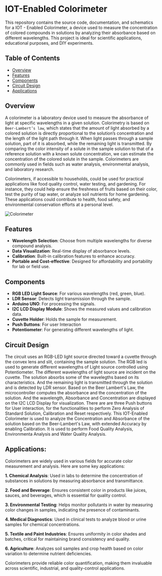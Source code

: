 # IOT-Enabled Colorimeter

This repository contains the source code, documentation, and schematics for a IOT - Enabled Colorimeter, a device used to measure the concentration of colored compounds in solutions by analyzing their absorbance based on different wavelengths. This project is ideal for scientific applications, educational purposes, and DIY experiments.

## Table of Contents

- [Overview](#overview)
- [Features](#features)
- [Components](#components)
- [Circuit Design](#circuit-design)
- [Applications](#applications)

## Overview

A colorimeter is a laboratory device used to measure the absorbance of light at specific wavelengths in a given solution. Colorimetry is based on `Beer-Lambert’s law`, which states that the amount of light absorbed by a colored solution is directly proportional to the solution’s concentration and the length of the light path through it. When light passes through a sample solution, part of it is absorbed, while the remaining light is transmitted. By comparing the color intensity of a solute in the sample solution to that of a reference solution with a known solute concentration, we can estimate the concentration of the colored solute in the sample. Colorimeters are commonly used in fields such as water analysis, environmental analysis, and laboratory research.

Colorimeters, if accessible to households, could be used for practical applications like food quality control, water testing, and gardening. For instance, they could help ensure the freshness of fruits based on their color, test the purity of tap water, or analyze soil nutrients for home gardening. These applications could contribute to health, food safety, and environmental conservation efforts at a personal level.

![Colorimeter](IOT-Enabled-Colorimeter/image.jpg)

## Features

- **Wavelength Selection**: Choose from multiple wavelengths for diverse compound analysis.
- **Data Visualization**: Real-time display of absorbance levels.
- **Calibration**: Built-in calibration features to enhance accuracy.
- **Portable and Cost-effective**: Designed for affordability and portability for lab or field use.

## Components

- **RGB LED Light Source**: For various wavelengths (red, green, blue).
- **LDR Sensor**: Detects light transmission through the sample.
- **Arduino UNO**: For processing the signals.
- **I2C LCD Display Module**: Shows the measured values and calibration data.
- **Cuvette Holder**: Holds the sample for measurement.
- **Push Buttons**: For user Interaction
- **Potentiometer**: For generating different wavelengths of light.
  

## Circuit Design

The circuit uses an RGB-LED light source directed toward a cuvette through the convex lens and slit, containing the sample solution. The RGB led is used to generate different wavelengths of Light source controlled using Potentiometer. The different wavelengths of light source are incident on the cuvette. The solution absorbs some of the wavelegths based on its characteristics. And the remaining light is transmitted through the solution and is detected by LDR sensor. Based on the Beer Lambert's Law, the microcontroller computes the absorbance and the concentration of the solution. And the wavelength, Absorbance and Concentration are displayed on the I2C LCD Display for visualization. There are are three Push buttons for User interaction, for the functionalities to perform Zero Analysis of Standard Solution, Calibration and Reset respectively. This IOT-Enabled Colorimeter is used to analyze the Concentration and Absorbance of the solution based on the Beer-Lambert's Law, with extended Accuracy by enabling Calibration. It is used to perform Food Quality Analysis, Environmenta Analysis and Water Quality Analysis. 

<!-- You can add an image here if you have a circuit diagram. -->

## Applications:

Colorimeters are widely used in various fields for accurate color measurement and analysis. Here are some key applications:

**1. Chemical Analysis**: Used in labs to determine the concentration of substances in solutions by measuring absorbance and transmittance.

**2. Food and Beverage**: Ensures consistent color in products like juices, sauces, and beverages, which is essential for quality control.

**3. Environmental Testing**: Helps monitor pollutants in water by measuring color changes in samples, indicating the presence of contaminants.

**4. Medical Diagnostics**: Used in clinical tests to analyze blood or urine samples for chemical concentrations.

**5. Textile and Paint Industries**: Ensures uniformity in color shades and batches, critical for maintaining brand consistency and quality.

**6. Agriculture**: Analyzes soil samples and crop health based on color variation to determine nutrient deficiencies.

Colorimeters provide reliable color quantification, making them invaluable across scientific, industrial, and quality-control applications.
